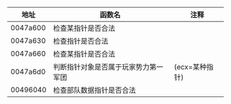 | 地址     | 函数名                               | 注释           |
| -------- | ------------------------------------ | -------------- |
| 0047a600 | 检查某指针是否合法                   |                |
| 0047a630 | 检查指针是否合法                     |                |
| 0047a660 | 检查某指针是否合法                   |                |
| 0047a6d0 | 判断指针对象是否属于玩家势力第一军团 | (ecx=某种指针) |
| 00496040 | 检查部队数据指针是否合法             |                |